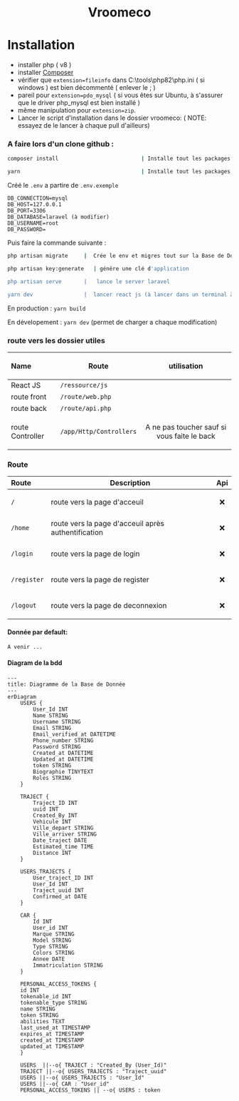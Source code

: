 # <p align="center" >Vroomeco</p>

# Installation

- installer php ( v8 )
- installer [Composer](https://getcomposer.org/)
- vérifier que `extension=fileinfo` dans C:\tools\php82\php.ini ( si windows ) est bien décommenté ( enlever le ; )
- pareil pour `extension=pdo_mysql` ( si vous êtes sur Ubuntu, à s'assurer que le driver php_mysql est bien installé )
- même manipulation pour `extension=zip`.
- Lancer le script d'installation dans le dossier vroomeco:
( NOTE: essayez de le lancer à chaque pull d'ailleurs)

### A faire lors d'un clone github : 
```bash
composer install                          | Installe tout les packages laravel 

yarn                                      | Installe tout les packages nodes 
```
Créé le ```.env```  a partire de ```.env.exemple``` 


```
DB_CONNECTION=mysql
DB_HOST=127.0.0.1
DB_PORT=3306
DB_DATABASE=laravel (à modifier)
DB_USERNAME=root
DB_PASSWORD=
```
Puis faire la commande suivante : 
```bash
php artisan migrate     |  Crée le env et migres tout sur la Base de Donner 

php artisan key:generate   | génére une clé d'application 

php artisan serve       |   lance le server laravel 

yarn dev                |  lancer react js (à lancer dans un terminal à part)
```
En production : ```yarn build``` 

En dévelopement : ```yarn dev``` (permet de charger a chaque modification)


### route vers les dossier utiles

Name | Route | <p align="center">utilisation</p>
:----------------|------------- |-------------:
 React JS | `/ressource/js` | <p align="center"></p>
 route front | `/route/web.php` | <p align="center"></p>
 route back | `/route/api.php` | <p align="center"></p>
 route Controller | `/app/Http/Controllers` | <p align="center"> A ne pas toucher sauf si vous faite le back</p>


### Route 

| Route | Description | Api
:---------------- |-------------| -------------:
  `/`| route vers la page d'acceuil     |<p align="center" >❌</p>
  `/home`| route vers la page d'acceuil après authentification     |<p align="center" >❌</p>
  `/login`| route vers la page de login     | <p align="center" >❌</p>
  `/register`| route vers la page de register | <p align="center">❌</p>
  `/logout`| route vers la page de deconnexion     |<p align="center" >❌</p>

#### Donnée par default: 
`A venir ...`

#### Diagram de la bdd 

```mermaid
---
title: Diagramme de la Base de Donnée 
---
erDiagram
    USERS {
        User_Id INT
        Name STRING
        Username STRING
        Email STRING
        Email_verified_at DATETIME
        Phone_number STRING
        Password STRING
        Created_at DATETIME
        Updated_at DATETIME
        token STRING
        Biographie TINYTEXT
        Roles STRING
    }

    TRAJECT {
        Traject_ID INT
        uuid INT
        Created_By INT
        Vehicule INT
        Ville_depart STRING
        Ville_arriver STRING
        Date_traject DATE
        Estimated_time TIME
        Distance INT
    }

    USERS_TRAJECTS {
        User_traject_ID INT
        User_Id INT
        Traject_uuid INT
        Confirmed_at DATE
    }

    CAR {
        Id INT
        User_id INT
        Marque STRING
        Model STRING
        Type STRING
        Colors STRING
        Annee DATE
        Immatriculation STRING
    }

    PERSONAL_ACCESS_TOKENS {
    id INT 
    tokenable_id INT
    tokenable_type STRING
    name STRING
    token STRING 
    abilities TEXT
    last_used_at TIMESTAMP
    expires_at TIMESTAMP
    created_at TIMESTAMP
    updated_at TIMESTAMP
    }

    USERS  ||--o{ TRAJECT : "Created_By (User_Id)"
    TRAJECT ||--o{ USERS_TRAJECTS : "Traject_uuid"
    USERS ||--o{ USERS_TRAJECTS : "User_Id"
    USERS ||--o{ CAR : "User_id"
    PERSONAL_ACCESS_TOKENS || --o{ USERS : token

```
